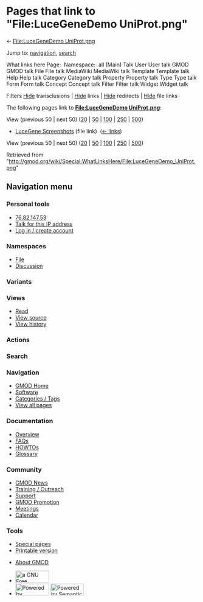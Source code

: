 <div id="mw-page-base" class="noprint">

</div>

<div id="mw-head-base" class="noprint">

</div>

<div id="content" class="mw-body" role="main">

<span id="top"></span>

<div id="mw-js-message" style="display:none;">

</div>



# <span dir="auto">Pages that link to "File:LuceGeneDemo UniProt.png"</span>

<div id="bodyContent">

<div id="contentSub">

← [File:LuceGeneDemo
UniProt.png](/wiki/File:LuceGeneDemo_UniProt.png "File:LuceGeneDemo UniProt.png")

</div>

<div id="jump-to-nav" class="mw-jump">

Jump to: [navigation](#mw-navigation), [search](#p-search)

</div>

<div id="mw-content-text">

What links here Page:  Namespace:  all (Main) Talk User User talk GMOD
GMOD talk File File talk MediaWiki MediaWiki talk Template Template talk
Help Help talk Category Category talk Property Property talk Type Type
talk Form Form talk Concept Concept talk Filter Filter talk Widget
Widget talk

Filters
[Hide](/mediawiki/index.php?title=Special:WhatLinksHere/File:LuceGeneDemo_UniProt.png&hidetrans=1 "Special:WhatLinksHere/File:LuceGeneDemo UniProt.png")
transclusions \|
[Hide](/mediawiki/index.php?title=Special:WhatLinksHere/File:LuceGeneDemo_UniProt.png&hidelinks=1 "Special:WhatLinksHere/File:LuceGeneDemo UniProt.png")
links \|
[Hide](/mediawiki/index.php?title=Special:WhatLinksHere/File:LuceGeneDemo_UniProt.png&hideredirs=1 "Special:WhatLinksHere/File:LuceGeneDemo UniProt.png")
redirects \|
[Hide](/mediawiki/index.php?title=Special:WhatLinksHere/File:LuceGeneDemo_UniProt.png&hideimages=1 "Special:WhatLinksHere/File:LuceGeneDemo UniProt.png")
file links

The following pages link to **[File:LuceGeneDemo
UniProt.png](/wiki/File:LuceGeneDemo_UniProt.png "File:LuceGeneDemo UniProt.png")**:

View (previous 50 \| next 50)
([20](/mediawiki/index.php?title=Special:WhatLinksHere/File:LuceGeneDemo_UniProt.png&limit=20 "Special:WhatLinksHere/File:LuceGeneDemo UniProt.png")
\|
[50](/mediawiki/index.php?title=Special:WhatLinksHere/File:LuceGeneDemo_UniProt.png&limit=50 "Special:WhatLinksHere/File:LuceGeneDemo UniProt.png")
\|
[100](/mediawiki/index.php?title=Special:WhatLinksHere/File:LuceGeneDemo_UniProt.png&limit=100 "Special:WhatLinksHere/File:LuceGeneDemo UniProt.png")
\|
[250](/mediawiki/index.php?title=Special:WhatLinksHere/File:LuceGeneDemo_UniProt.png&limit=250 "Special:WhatLinksHere/File:LuceGeneDemo UniProt.png")
\|
[500](/mediawiki/index.php?title=Special:WhatLinksHere/File:LuceGeneDemo_UniProt.png&limit=500 "Special:WhatLinksHere/File:LuceGeneDemo UniProt.png"))

- [LuceGene
  Screenshots](/wiki/LuceGene_Screenshots "LuceGene Screenshots") (file
  link) ‎ <span class="mw-whatlinkshere-tools">([←
  links](/mediawiki/index.php?title=Special:WhatLinksHere&target=LuceGene+Screenshots "Special:WhatLinksHere"))</span>

View (previous 50 \| next 50)
([20](/mediawiki/index.php?title=Special:WhatLinksHere/File:LuceGeneDemo_UniProt.png&limit=20 "Special:WhatLinksHere/File:LuceGeneDemo UniProt.png")
\|
[50](/mediawiki/index.php?title=Special:WhatLinksHere/File:LuceGeneDemo_UniProt.png&limit=50 "Special:WhatLinksHere/File:LuceGeneDemo UniProt.png")
\|
[100](/mediawiki/index.php?title=Special:WhatLinksHere/File:LuceGeneDemo_UniProt.png&limit=100 "Special:WhatLinksHere/File:LuceGeneDemo UniProt.png")
\|
[250](/mediawiki/index.php?title=Special:WhatLinksHere/File:LuceGeneDemo_UniProt.png&limit=250 "Special:WhatLinksHere/File:LuceGeneDemo UniProt.png")
\|
[500](/mediawiki/index.php?title=Special:WhatLinksHere/File:LuceGeneDemo_UniProt.png&limit=500 "Special:WhatLinksHere/File:LuceGeneDemo UniProt.png"))

</div>

<div class="printfooter">

Retrieved from
"<http://gmod.org/wiki/Special:WhatLinksHere/File:LuceGeneDemo_UniProt.png>"

</div>

<div id="catlinks" class="catlinks catlinks-allhidden">

</div>

<div class="visualClear">

</div>

</div>

</div>

<div id="mw-navigation">

## Navigation menu

<div id="mw-head">

<div id="p-personal" role="navigation"
aria-labelledby="p-personal-label">

### Personal tools

- <span id="pt-anonuserpage"><a href="/wiki/User:76.82.147.53" class="new" accesskey="."
  title="The user page for the IP address you are editing as [.]">76.82.147.53</a></span>
- <span id="pt-anontalk"><a href="/wiki/User_talk:76.82.147.53" class="new" accesskey="n"
  title="Discussion about edits from this IP address [n]">Talk for this IP
  address</a></span>
- <span id="pt-login"><a
  href="/mediawiki/index.php?title=Special:UserLogin&amp;returnto=Special%3AWhatLinksHere%2FFile%3ALuceGeneDemo+UniProt.png"
  accesskey="o"
  title="You are encouraged to log in; however, it is not mandatory [o]">Log
  in / create account</a></span>

</div>

<div id="left-navigation">

<div id="p-namespaces" class="vectorTabs" role="navigation"
aria-labelledby="p-namespaces-label">

### Namespaces

- <span id="ca-nstab-image"><a href="/wiki/File:LuceGeneDemo_UniProt.png" accesskey="c"
  title="View the file page [c]">File</a></span>
- <span id="ca-talk"><a
  href="/mediawiki/index.php?title=File_talk:LuceGeneDemo_UniProt.png&amp;action=edit&amp;redlink=1"
  accesskey="t"
  title="Discussion about the content page [t]">Discussion</a></span>

</div>

<div id="p-variants" class="vectorMenu emptyPortlet" role="navigation"
aria-labelledby="p-variants-label">

### 

### Variants[](#)

<div class="menu">

</div>

</div>

</div>

<div id="right-navigation">

<div id="p-views" class="vectorTabs" role="navigation"
aria-labelledby="p-views-label">

### Views

- <span id="ca-view">[Read](/wiki/File:LuceGeneDemo_UniProt.png)</span>
- <span id="ca-viewsource"><a
  href="/mediawiki/index.php?title=File:LuceGeneDemo_UniProt.png&amp;action=edit"
  accesskey="e" title="This page is protected.
  You can view its source [e]">View source</a></span>
- <span id="ca-history"><a
  href="/mediawiki/index.php?title=File:LuceGeneDemo_UniProt.png&amp;action=history"
  accesskey="h" title="Past revisions of this page [h]">View history</a></span>

</div>

<div id="p-cactions" class="vectorMenu emptyPortlet" role="navigation"
aria-labelledby="p-cactions-label">

### Actions[](#)

<div class="menu">

</div>

</div>

<div id="p-search" role="search">

### Search

<div id="simpleSearch">

</div>

</div>

</div>

</div>

<div id="mw-panel">

<div id="p-logo" role="banner">

<a href="/wiki/Main_Page"
style="background-image: url(http://gmod.org/images/GMOD-cogs.png);"
title="Visit the main page"></a>

</div>

<div id="p-Navigation" class="portal" role="navigation"
aria-labelledby="p-Navigation-label">

### Navigation

<div class="body">

- <span id="n-GMOD-Home">[GMOD Home](/wiki/Main_Page)</span>
- <span id="n-Software">[Software](/wiki/GMOD_Components)</span>
- <span id="n-Categories-.2F-Tags">[Categories /
  Tags](/wiki/Categories)</span>
- <span id="n-View-all-pages">[View all
  pages](/wiki/Special:AllPages)</span>

</div>

</div>

<div id="p-Documentation" class="portal" role="navigation"
aria-labelledby="p-Documentation-label">

### Documentation

<div class="body">

- <span id="n-Overview">[Overview](/wiki/Overview)</span>
- <span id="n-FAQs">[FAQs](/wiki/Category:FAQ)</span>
- <span id="n-HOWTOs">[HOWTOs](/wiki/Category:HOWTO)</span>
- <span id="n-Glossary">[Glossary](/wiki/Glossary)</span>

</div>

</div>

<div id="p-Community" class="portal" role="navigation"
aria-labelledby="p-Community-label">

### Community

<div class="body">

- <span id="n-GMOD-News">[GMOD News](/wiki/GMOD_News)</span>
- <span id="n-Training-.2F-Outreach">[Training /
  Outreach](/wiki/Training_and_Outreach)</span>
- <span id="n-Support">[Support](/wiki/Support)</span>
- <span id="n-GMOD-Promotion">[GMOD
  Promotion](/wiki/GMOD_Promotion)</span>
- <span id="n-Meetings">[Meetings](/wiki/Meetings)</span>
- <span id="n-Calendar">[Calendar](/wiki/Calendar)</span>

</div>

</div>

<div id="p-tb" class="portal" role="navigation"
aria-labelledby="p-tb-label">

### Tools

<div class="body">

- <span id="t-specialpages"><a href="/wiki/Special:SpecialPages" accesskey="q"
  title="A list of all special pages [q]">Special pages</a></span>
- <span id="t-print"><a
  href="/mediawiki/index.php?title=Special:WhatLinksHere/File:LuceGeneDemo_UniProt.png&amp;printable=yes"
  rel="alternate" accesskey="p"
  title="Printable version of this page [p]">Printable version</a></span>

</div>

</div>

</div>

</div>

<div id="footer" role="contentinfo">

- <span id="footer-places-about">[About
  GMOD](/wiki/GMOD:About "GMOD:About")</span>

<!-- -->

- <span id="footer-copyrightico">[<img src="http://www.gnu.org/graphics/gfdl-logo-small.png" width="88"
  height="31" alt="a GNU Free Documentation License" />](http://www.gnu.org/licenses/fdl-1.3.html)</span>
- <span id="footer-poweredbyico">[<img src="/mediawiki/skins/common/images/poweredby_mediawiki_88x31.png"
  width="88" height="31" alt="Powered by MediaWiki" />](//www.mediawiki.org/)
  [<img
  src="/mediawiki/extensions/SemanticMediaWiki/includes/../resources/images/smw_button.png"
  width="88" height="31" alt="Powered by Semantic MediaWiki" />](https://www.semantic-mediawiki.org/wiki/Semantic_MediaWiki)</span>

<div style="clear:both">

</div>

</div>

